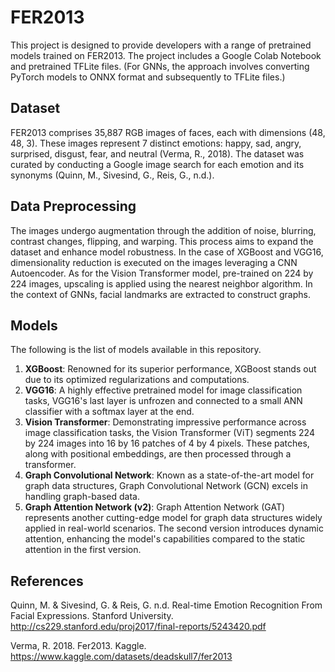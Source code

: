 # FER2013
This project is designed to provide developers with a range of pretrained models trained on FER2013. The project includes a Google Colab Notebook and pretrained TFLite files. (For GNNs, the approach involves converting PyTorch models to ONNX format and subsequently to TFLite files.)

## Dataset
FER2013 comprises 35,887 RGB images of faces, each with dimensions (48, 48, 3). These images represent 7 distinct emotions: happy, sad, angry, surprised, disgust, fear, and neutral (Verma, R., 2018). The dataset was curated by conducting a Google image search for each emotion and its synonyms (Quinn, M., Sivesind, G., Reis, G., n.d.).

## Data Preprocessing
The images undergo augmentation through the addition of noise, blurring, contrast changes, flipping, and warping. This process aims to expand the dataset and enhance model robustness. In the case of XGBoost and VGG16, dimensionality reduction is executed on the images leveraging a CNN Autoencoder. As for the Vision Transformer model, pre-trained on 224 by 224 images, upscaling is applied using the nearest neighbor algorithm. In the context of GNNs, facial landmarks are extracted to construct graphs.

## Models
The following is the list of models available in this repository. 

1. **XGBoost**: Renowned for its superior performance, XGBoost stands out due to its optimized regularizations and computations.
2. **VGG16**: A highly effective pretrained model for image classification tasks, VGG16's last layer is unfrozen and connected to a small ANN classifier with a softmax layer at the end.
3. **Vision Transformer**: Demonstrating impressive performance across image classification tasks, the Vision Transformer (ViT) segments 224 by 224 images into 16 by 16 patches of 4 by 4 pixels. These patches, along with positional embeddings, are then processed through a transformer. 
4. **Graph Convolutional Network**: Known as a state-of-the-art model for graph data structures, Graph Convolutional Network (GCN) excels in handling graph-based data.
5. **Graph Attention Network (v2)**: Graph Attention Network (GAT) represents another cutting-edge model for graph data structures widely applied in real-world scenarios. The second version introduces dynamic attention, enhancing the model's capabilities compared to the static attention in the first version.

## References
Quinn, M. & Sivesind, G. & Reis, G. n.d. Real-time Emotion Recognition From Facial Expressions. Stanford University. http://cs229.stanford.edu/proj2017/final-reports/5243420.pdf

Verma, R. 2018. Fer2013. Kaggle. https://www.kaggle.com/datasets/deadskull7/fer2013
